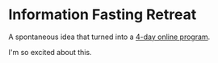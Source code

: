 # Information Fasting Retreat

A spontaneous idea that turned into a [4-day online program](https://journalsmarter.com/information-fasting-online-retreat/).

I'm so excited about this.

